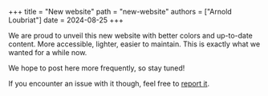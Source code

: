 +++
title = "New website"
path = "new-website"
authors = ["Arnold Loubriat"]
date = 2024-08-25
+++

We are proud to unveil this new website with better colors and up-to-date content. More accessible, lighter, easier to maintain. This is exactly what we wanted for a while now.

We hope to post here more frequently, so stay tuned!

If you encounter an issue with it though, feel free to [report it](https://github.com/accesskit/accesskit-website/issues/new).
